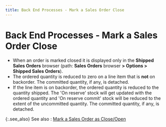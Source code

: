 ```yaml
---
title: Back End Processes - Mark a Sales Order Close
---
```


# Back End Processes - Mark a Sales Order Close

- When an order  is marked closed it is displayed only in the **Shipped 
 Sales Orders** browser (path: **Sales 
 Orders** browser **&gt; Options &gt; 
 Shipped Sales Orders**).
- The ordered  quantity is reduced to zero on a line item that is **not**  on backorder. The committed quantity, if any, is detached.
- If the line  item is on backorder, the ordered quantity is reduced to the quantity  shipped. The 'On reserve' stock will get updated with the ordered quantity  and 'On reserve commit' stock will be reduced to the extent of the uncommitted  quantity. The committed quantity, if any, is detached.



{:.see_also}
See also
: [Mark  a Sales Order as Close/Open]({{site.sp_baseurl}}/sales-docs/sales-orders/so-proc/mark-close-open/mark_a_sales_order_as_complete_open.html)

